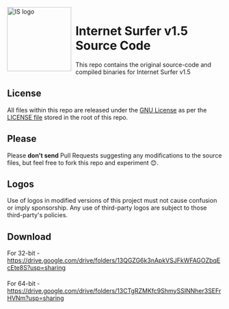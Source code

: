 <img width="150" align="left" style="float: left; margin: 0 10px 0 0;" alt="IS logo" src="https://github.com/GuljakMarkijan/Internet-Surfer/blob/main/v1.5/icon.ico">   

# Internet Surfer v1.5 Source Code

This repo contains the original source-code and compiled binaries for Internet Surfer v1.5

## License

All files within this repo are released under the [GNU License]( https://en.wikipedia.org/wiki/MIT_License) as per the [LICENSE file](https://github.com/GuljakMarkijan/Internet-Surfer/blob/main/LICENSE) stored in the root of this repo.

## Please

Please **don’t send** Pull Requests suggesting any modifications to the source files, but feel free to fork this repo and experiment 😊.  


## Logos

Use of logos in modified versions of this project must not cause confusion or imply sponsorship.
Any use of third-party logos are subject to those third-party's policies.

## Download

For 32-bit - https://drive.google.com/drive/folders/13QGZG6k3nApkVSJFkWFAGOZbqEcEte8S?usp=sharing
####
For 64-bit - https://drive.google.com/drive/folders/13CTgRZMKfc9ShmySSINNher3SEFrHVNm?usp=sharing
